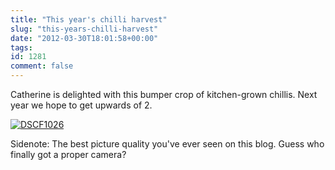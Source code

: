 ```yaml
---
title: "This year's chilli harvest"
slug: "this-years-chilli-harvest"
date: "2012-03-30T18:01:58+00:00"
tags:
id: 1281
comment: false
---
```


Catherine is delighted with this bumper crop of kitchen-grown chillis. Next year we hope to get upwards of 2.

[![](https://conoroneill.com.s3.amazonaws.com/wp-content/uploads/2012/03/DSCF1026-1024x768.jpg "DSCF1026")](https://conoroneill.com.s3.amazonaws.com/wp-content/uploads/2012/03/DSCF1026.jpg)

Sidenote: The best picture quality you've ever seen on this blog. Guess who finally got a proper camera?

&nbsp;
